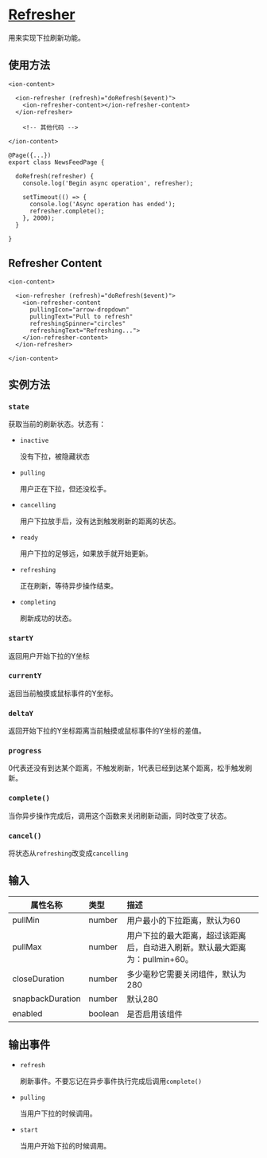 
# [Refresher](http://ionicframework.com/docs/v2/api/components/refresher/Refresher/)

用来实现下拉刷新功能。

## 使用方法

```
<ion-content>

  <ion-refresher (refresh)="doRefresh($event)">
    <ion-refresher-content></ion-refresher-content>
  </ion-refresher>

	<!-- 其他代码 -->

</ion-content>
```

```
@Page({...})
export class NewsFeedPage {

  doRefresh(refresher) {
    console.log('Begin async operation', refresher);

    setTimeout(() => {
      console.log('Async operation has ended');
      refresher.complete();
    }, 2000);
  }

}
```

## Refresher Content

```
<ion-content>

  <ion-refresher (refresh)="doRefresh($event)">
    <ion-refresher-content
      pullingIcon="arrow-dropdown"
      pullingText="Pull to refresh"
      refreshingSpinner="circles"
      refreshingText="Refreshing...">
    </ion-refresher-content>
  </ion-refresher>

</ion-content>
```

## 实例方法

### `state`

获取当前的刷新状态。状态有：

- `inactive`

	没有下拉，被隐藏状态

- `pulling`

	用户正在下拉，但还没松手。

- `cancelling`

	用户下拉放手后，没有达到触发刷新的距离的状态。

- `ready`

	用户下拉的足够远，如果放手就开始更新。

- `refreshing`

	正在刷新，等待异步操作结束。

- `completing`

	刷新成功的状态。

### `startY`
返回用户开始下拉的Y坐标

### `currentY`
返回当前触摸或鼠标事件的Y坐标。

### `deltaY`
返回开始下拉的Y坐标距离当前触摸或鼠标事件的Y坐标的差值。

### `progress`
0代表还没有到达某个距离，不触发刷新，1代表已经到达某个距离，松手触发刷新。

### `complete()`
当你异步操作完成后，调用这个函数来关闭刷新动画，同时改变了状态。

### `cancel()`
将状态从`refreshing`改变成`cancelling`

## 输入

| 属性名称          | 类型           |描述                 |
| -------------    |:------------- |:-------------      |
|pullMin|number|用户最小的下拉距离，默认为60|
|pullMax|number|用户下拉的最大距离，超过该距离后，自动进入刷新。默认最大距离为：pullmin+60。
|closeDuration|number|多少毫秒它需要关闭组件，默认为280|
| snapbackDuration|number|默认280|
|enabled|boolean|是否启用该组件|

## 输出事件

- `refresh`

	刷新事件。不要忘记在异步事件执行完成后调用`complete()`

- `pulling`

	当用户下拉的时候调用。

- `start`

	当用户开始下拉的时候调用。

